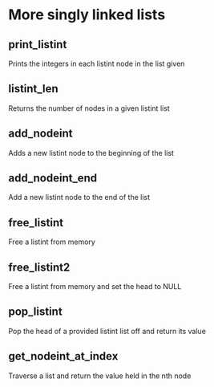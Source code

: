 # More singly linked lists

## print_listint

Prints the integers in each listint node in the list given

## listint_len

Returns the number of nodes in a given listint list

## add_nodeint

Adds a new listint node to the beginning of the list

## add_nodeint_end

Add a new listint node to the end of the list

## free_listint

Free a listint from memory

## free_listint2

Free a listint from memory and set the head to NULL

## pop_listint

Pop the head of a provided listint list off and return its value

## get_nodeint_at_index

Traverse a list and return the value held in the nth node
